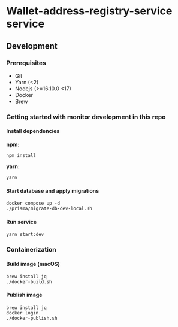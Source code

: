 # Wallet-address-registry-service service

## Development

### Prerequisites

- Git
- Yarn (<2)
- Nodejs (>=16.10.0 <17)
- Docker
- Brew

### Getting started with monitor development in this repo

#### Install dependencies

**npm:**

```shell
npm install
```

**yarn:**

```shell
yarn
```

#### Start database and apply migrations

```shell
docker compose up -d
./prisma/migrate-db-dev-local.sh
```

#### Run service

```shell
yarn start:dev
```

### Containerization

#### Build image (macOS)

```shell
brew install jq
./docker-build.sh
```

#### Publish image

```shell
brew install jq
docker login
./docker-publish.sh
```